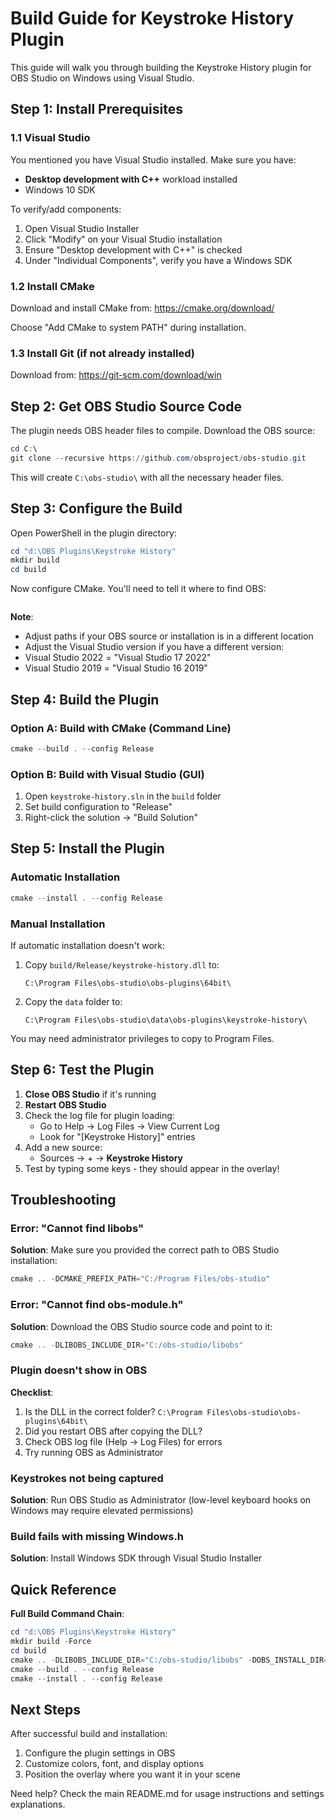 # Build Guide for Keystroke History Plugin

This guide will walk you through building the Keystroke History plugin for OBS Studio on Windows using Visual Studio.

## Step 1: Install Prerequisites

### 1.1 Visual Studio
You mentioned you have Visual Studio installed. Make sure you have:
- **Desktop development with C++** workload installed
- Windows 10 SDK

To verify/add components:
1. Open Visual Studio Installer
2. Click "Modify" on your Visual Studio installation
3. Ensure "Desktop development with C++" is checked
4. Under "Individual Components", verify you have a Windows SDK

### 1.2 Install CMake
Download and install CMake from: https://cmake.org/download/

Choose "Add CMake to system PATH" during installation.

### 1.3 Install Git (if not already installed)
Download from: https://git-scm.com/download/win

## Step 2: Get OBS Studio Source Code

The plugin needs OBS header files to compile. Download the OBS source:

```powershell
cd C:\
git clone --recursive https://github.com/obsproject/obs-studio.git
```

This will create `C:\obs-studio\` with all the necessary header files.

## Step 3: Configure the Build

Open PowerShell in the plugin directory:

```powershell
cd "d:\OBS Plugins\Keystroke History"
mkdir build
cd build
```

Now configure CMake. You'll need to tell it where to find OBS:

```powershell


```

**Note**: 
- Adjust paths if your OBS source or installation is in a different location
- Adjust the Visual Studio version if you have a different version:
- Visual Studio 2022 = "Visual Studio 17 2022"
- Visual Studio 2019 = "Visual Studio 16 2019"

## Step 4: Build the Plugin

### Option A: Build with CMake (Command Line)
```powershell
cmake --build . --config Release
```

### Option B: Build with Visual Studio (GUI)
1. Open `keystroke-history.sln` in the `build` folder
2. Set build configuration to "Release"
3. Right-click the solution → "Build Solution"

## Step 5: Install the Plugin

### Automatic Installation
```powershell
cmake --install . --config Release
```

### Manual Installation
If automatic installation doesn't work:

1. Copy `build/Release/keystroke-history.dll` to:
   ```
   C:\Program Files\obs-studio\obs-plugins\64bit\
   ```

2. Copy the `data` folder to:
   ```
   C:\Program Files\obs-studio\data\obs-plugins\keystroke-history\
   ```

You may need administrator privileges to copy to Program Files.

## Step 6: Test the Plugin

1. **Close OBS Studio** if it's running
2. **Restart OBS Studio**
3. Check the log file for plugin loading:
   - Go to Help → Log Files → View Current Log
   - Look for "[Keystroke History]" entries
4. Add a new source:
   - Sources → + → **Keystroke History**
5. Test by typing some keys - they should appear in the overlay!

## Troubleshooting

### Error: "Cannot find libobs"
**Solution**: Make sure you provided the correct path to OBS Studio installation:
```powershell
cmake .. -DCMAKE_PREFIX_PATH="C:/Program Files/obs-studio"
```

### Error: "Cannot find obs-module.h"
**Solution**: Download the OBS Studio source code and point to it:
```powershell
cmake .. -DLIBOBS_INCLUDE_DIR="C:/obs-studio/libobs"
```

### Plugin doesn't show in OBS
**Checklist**:
1. Is the DLL in the correct folder? `C:\Program Files\obs-studio\obs-plugins\64bit\`
2. Did you restart OBS after copying the DLL?
3. Check OBS log file (Help → Log Files) for errors
4. Try running OBS as Administrator

### Keystrokes not being captured
**Solution**: Run OBS Studio as Administrator (low-level keyboard hooks on Windows may require elevated permissions)

### Build fails with missing Windows.h
**Solution**: Install Windows SDK through Visual Studio Installer

## Quick Reference

**Full Build Command Chain**:
```powershell
cd "d:\OBS Plugins\Keystroke History"
mkdir build -Force
cd build
cmake .. -DLIBOBS_INCLUDE_DIR="C:/obs-studio/libobs" -DOBS_INSTALL_DIR="C:/Program Files/obs-studio" -G "Visual Studio 17 2022" -A x64
cmake --build . --config Release
cmake --install . --config Release
```

## Next Steps

After successful build and installation:
1. Configure the plugin settings in OBS
2. Customize colors, font, and display options
3. Position the overlay where you want it in your scene

Need help? Check the main README.md for usage instructions and settings explanations.
